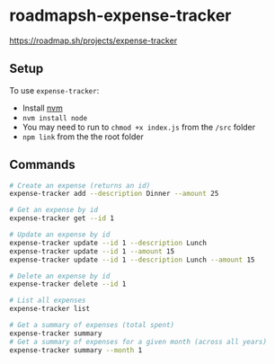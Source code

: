 # roadmapsh-expense-tracker
https://roadmap.sh/projects/expense-tracker

## Setup
To use `expense-tracker`:
- Install [nvm](https://github.com/nvm-sh/nvm)
- `nvm install node`
- You may need to run to `chmod +x index.js` from the `/src` folder
- `npm link` from the the root folder

## Commands
```sh
# Create an expense (returns an id)
expense-tracker add --description Dinner --amount 25

# Get an expense by id
expense-tracker get --id 1

# Update an expense by id
expense-tracker update --id 1 --description Lunch
expense-tracker update --id 1 --amount 15
expense-tracker update --id 1 --description Lunch --amount 15

# Delete an expense by id
expense-tracker delete --id 1

# List all expenses
expense-tracker list

# Get a summary of expenses (total spent)
expense-tracker summary
# Get a summary of expenses for a given month (across all years)
expense-tracker summary --month 1
```

